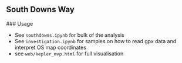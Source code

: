 ## South Downs Way

### Usage 
* See `southdowns.ipynb` for bulk of the analysis
* See `investigation.ipynb` for samples on how to read gpx data and interpret OS map coordinates
* see `web/kepler_mvp.html` for full visualisation
